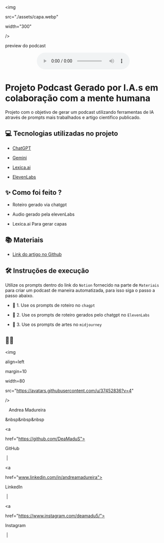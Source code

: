 <p  align="center">

<img

src="./assets/capa.webp"

width="300"

/>

</p>

<p  align="center">

preview do podcast

</p>

<div  align="center">

<audio  src="output/podcast_editado.MP3"  controls  title="Podcast editado"></audio>

</div>

# Projeto Podcast Gerado por I.A.s em colaboração com a mente humana

Projeto com o objetivo de gerar um podcast utilizando ferramentas de IA através de prompts mais trabalhados e artigo científico publicado.

## 💻 Tecnologias utilizadas no projeto

- [ChatGPT](https://chat.openai.com/)

- [Gemini](http://gemini.google.com)

- [Lexica.ai](https://lexica.art/)

- [ElevenLabs](https://beta.elevenlabs.io/)

## ✨ Como foi feito ?

- Roteiro gerado via chatgpt

- Audio gerado pela elevenLabs

- Lexica.ai Para gerar capas

## 📚 Materiais

- [Link do artigo no Github](https://github.com/DeaMaduS/Criando_Artigos_GPT_Lexica/blob/main/Artigo/Impressão%203D%20Uma%20alternativa%20às%20técnicas%20de%20imobilização%20de%20membros.pdf)

## 🛠️ Instruções de execução

Utilize os prompts dentro do link do `Notion` fornecido na parte de `Materiais` para criar um podcast de maneira automatizada, para isso siga o passo a passo abaixo.

- 🤖 1. Use os prompts de roteiro no `chagpt`

- 🤖 2. Use os prompts de roteiro gerados pelo chatgpt no `ElevenLabs`

- 🤖 3. Use os prompts de artes no `midjourney`

## 👨‍💻

<p>

<img

align=left

margin=10

width=80

src="https://avatars.githubusercontent.com/u/37452836?v=4"

/>

<p>&nbsp&nbsp&nbspAndrea Madureira<br>

&nbsp&nbsp&nbsp

<a

href="https://github.com/DeaMaduS">

GitHub

</a>

&nbsp;|&nbsp;

<a

href="www.linkedin.com/in/andreamadureira">

LinkedIn

</a>

&nbsp;|&nbsp;

<a

href="https://www.instagram.com/deamadu5/">

Instagram

</a>

&nbsp;|&nbsp;</p>

</p>

<br/><br/>

<p>
